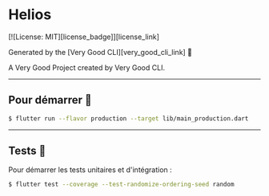 # Helios

[![License: MIT][license_badge]][license_link]

Generated by the [Very Good CLI][very_good_cli_link] 🤖

A Very Good Project created by Very Good CLI.

---

## Pour démarrer 🚀


```sh
$ flutter run --flavor production --target lib/main_production.dart
```

---

## Tests 🧪

Pour démarrer les tests unitaires et d'intégration :

```sh
$ flutter test --coverage --test-randomize-ordering-seed random
```